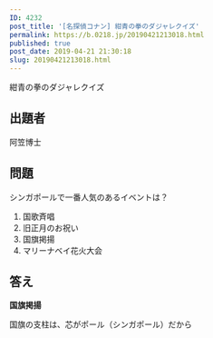 ```yaml
---
ID: 4232
post_title: '[名探偵コナン] 紺青の拳のダジャレクイズ'
permalink: https://b.0218.jp/20190421213018.html
published: true
post_date: 2019-04-21 21:30:18
slug: 20190421213018.html
---
```

紺青の拳のダジャレクイズ

<!--more-->

<h2>出題者</h2>

阿笠博士

<h2>問題</h2>

シンガポールで一番人気のあるイベントは？

<ol>
<li>国歌斉唱</li>
<li>旧正月のお祝い</li>
<li>国旗掲揚</li>
<li>マリーナベイ花火大会</li>
</ol>

<h2>答え</h2>

<strong>国旗掲揚</strong>

国旗の支柱は、芯がポール（シンガポール）だから